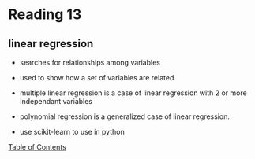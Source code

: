 # Reading 13

## linear regression

- searches for relationships among variables

- used to show how a set of variables are related

- multiple linear regression is a case of linear regression with 2 or more independant variables

- polynomial regression is a generalized case of linear regression.

- use scikit-learn to use in python

[Table of Contents](README.md)
